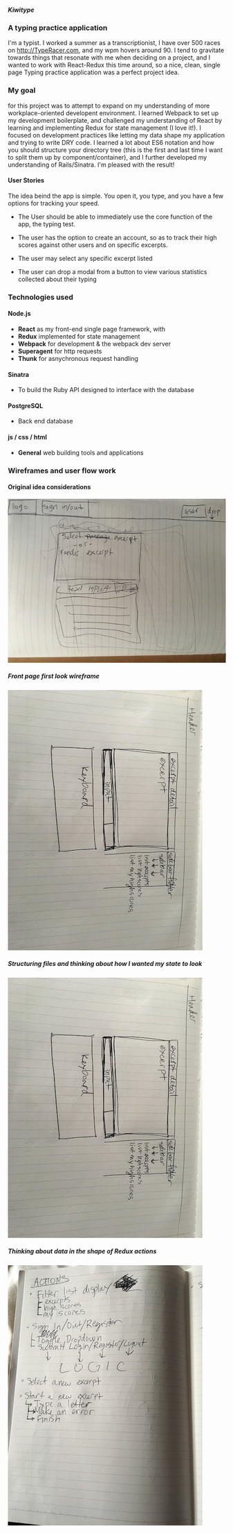 ##### Kiwitype

### A typing practice application
I'm a typist. I worked a summer as a transcriptionist, I have over 500 races on http://TypeRacer.com, and my wpm hovers around 90. I tend to gravitate towards things that resonate with me when deciding on a project, and I wanted to work with React-Redux this time around, so a nice, clean, single page Typing practice application was a perfect project idea.

### My goal
for this project was to attempt to expand on my understanding of more workplace-oriented developent environment. I learned Webpack to set up my development boilerplate, and challenged my understanding of React by learning and implementing Redux for state management (I love it!). I focused on development practices like letting my data shape my application and trying to write DRY code. I learned a lot about ES6 notation and how you should structure your directory tree (this is the first and last time I want to split them up by component/container), and I further developed my understanding of Rails/Sinatra. I'm pleased with the result!


#### __User Stories__
The idea beind the app is simple. You open it, you type, and you have a few options for tracking your speed.

- The User should be able to immediately use the core function of the app, the typing test.

- The user has the option to create an account, so as to track their high scores against other users and on specific excerpts.

- The user may select any specific excerpt listed

- The user can drop a modal from a button to view various statistics collected about their typing


### Technologies used
#### __Node.js__
- **React** as my front-end single page framework, with 
- **Redux** implemented for state management
- **Webpack** for development & the webpack dev server
- **Superagent** for http requests
- **Thunk** for asnychronous request handling

#### __Sinatra__
- To build the Ruby API designed to interface with the database

#### __PostgreSQL__
- Back end database

#### __js / css / html__
- **General** web building tools and applications


### Wireframes and user flow work
#### __Original idea considerations__
![Original ideas](https://github.com/webermn15/kiwitype/blob/master/dist/public/IMG_3856.JPG)


##### __Front page first look wireframe__
![Front page wireframe](https://github.com/webermn15/kiwitype/blob/master/dist/public/IMG_3857.JPG)


##### __Structuring files and thinking about how I wanted my state to look__
![File structure/state shape](https://github.com/webermn15/kiwitype/blob/master/dist/public/IMG_3857.JPG)


##### __Thinking about data in the shape of Redux actions__
![Action flow](https://github.com/webermn15/kiwitype/blob/master/dist/public/IMG_3859.JPG)
